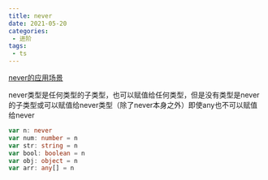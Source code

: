 ```yaml
---
title: never
date: 2021-05-20
categories:
 - 进阶
tags:
 - ts
---
```


[never的应用场景](https://www.zhihu.com/question/354601204/answer/888551021)

never类型是任何类型的子类型，也可以赋值给任何类型，但是没有类型是never的子类型或可以赋值给never类型（除了never本身之外）即使any也不可以赋值给never
```ts
var n: never
var num: number = n
var str: string = n
var bool: boolean = n
var obj: object = n
var arr: any[] = n
```